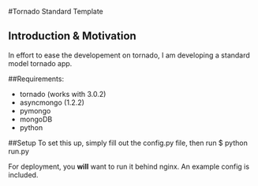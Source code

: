 #Tornado Standard Template
## Introduction & Motivation
In effort to ease the developement on tornado, I am developing a standard model tornado app.  

##Requirements:
- tornado (works with 3.0.2)  
- asyncmongo (1.2.2)
- pymongo  
- mongoDB  
- python
  
##Setup
To set this up, simply fill out the config.py file, then run $ python run.py

For deployment, you **will** want to run it behind nginx. An example config is included.